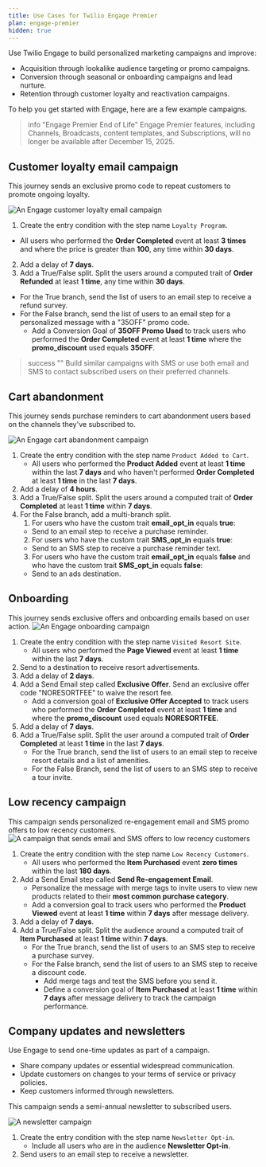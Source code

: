 ```yaml
---
title: Use Cases for Twilio Engage Premier
plan: engage-premier
hidden: true
---
```

Use Twilio Engage to build personalized marketing campaigns and improve:
- Acquisition through lookalike audience targeting or promo campaigns.
- Conversion through seasonal or onboarding campaigns and lead nurture.
- Retention through customer loyalty and reactivation campaigns.

To help you get started with Engage, here are a few example campaigns.

> info "Engage Premier End of Life"
> Engage Premier features, including Channels, Broadcasts, content templates, and Subscriptions, will no longer be available after December 15, 2025. 

## Customer loyalty email campaign

This journey sends an exclusive promo code to repeat customers to promote ongoing loyalty.

![An Engage customer loyalty email campaign](images/loyalty-promo.png)
1. Create the entry condition with the step name `Loyalty Program`.
  - All users who performed the **Order Completed** event at least **3 times** and where the price is greater than **100**, any time within **30 days**.
2. Add a delay of **7 days**.
3. Add a True/False split. Split the users around a computed trait of **Order Refunded** at least **1 time**, any time within **30 days**.
  - For the True branch, send the list of users to an email step to receive a refund survey.
  - For the False branch, send the list of users to an email step for a personalized message with a "35OFF" promo code.
    - Add a Conversion Goal of **35OFF Promo Used** to track users who performed the **Order Completed** event at least **1 time** where the **promo_discount** used equals **35OFF**.

> success ""
> Build similar campaigns with SMS or use both email and SMS to contact subscribed users on their preferred channels.

## Cart abandonment
This journey sends purchase reminders to cart abandonment users based on the channels they've subscribed to.

![An Engage cart abandonment campaign](images/cart-abandonment.png)
1. Create the entry condition with the step name `Product Added to Cart`.
    - All users who performed the **Product Added** event at least **1 time** within the last **7 days** and who haven't performed **Order Completed** at least **1 time** in the last **7 days**.
2. Add a delay of **4 hours**.
3. Add a True/False split. Split the users around a computed trait of **Order Completed** at least **1 time** within **7 days**.
4. For the False branch, add a multi-branch split.
    1. For users who have the custom trait **email_opt_in** equals **true**:
      - Send to an email step to receive a purchase reminder.
    2. For users who have the custom trait **SMS_opt_in** equals **true**:
      - Send to an SMS step to receive a purchase reminder text.
    3. For users who have the custom trait **email_opt_in** equals **false** and who have the custom trait **SMS_opt_in** equals **false**:
      - Send to an ads destination.

## Onboarding
This journey sends exclusive offers and onboarding emails based on user action.
![An Engage onboarding campaign](images/onboarding.png)
1. Create the entry condition with the step name `Visited Resort Site`.
    - All users who performed the **Page Viewed** event at least **1 time** within the last **7 days**.
2. Send to a destination to receive resort advertisements.
3. Add a delay of **2 days**.
4. Add a Send Email step called **Exclusive Offer**. Send an exclusive offer code "NORESORTFEE" to waive the resort fee.
    - Add a conversion goal of **Exclusive Offer Accepted** to track users who performed the **Order Completed** event at least **1 time** and where the **promo_discount** used equals **NORESORTFEE**.
5. Add a delay of **7 days**.
6. Add a True/False split. Split the user around a computed trait of **Order Completed** at least **1 time** in the last **7 days**.
    - For the True branch, send the list of users to an email step to receive resort details and a list of amenities.
    - For the False Branch, send the list of users to an SMS step to receive a tour invite.

## Low recency campaign
This campaign sends personalized re-engagement email and SMS promo offers to low recency customers.
![A campaign that sends email and SMS offers to low recency customers](images/low-recency.png)
1. Create the entry condition with the step name `Low Recency Customers`.
    - All users who performed the **Item Purchased** event **zero times** within the last **180 days**.
2. Add a Send Email step called **Send Re-engagement Email**.
    - Personalize the message with merge tags to invite users to view new products related to their **most common purchase category**.
    - Add a conversion goal to track users who performed the **Product Viewed** event at least **1 time** within **7 days** after message delivery.
3. Add a delay of **7 days**.
4. Add a True/False split. Split the audience around a computed trait of **Item Purchased** at least **1 time** within **7 days**.
    - For the True branch, send the list of users to an SMS step to receive a purchase survey.
    - For the False branch, send the list of users to an SMS step to receive a discount code.
      - Add merge tags and test the SMS before you send it.
      - Define a conversion goal of **Item Purchased** at least **1 time** within **7 days** after message delivery to track the campaign performance.

## Company updates and newsletters
Use Engage to send one-time updates as part of a campaign.
  - Share company updates or essential widespread communication.
  - Update customers on changes to your terms of service or privacy policies.
  - Keep customers informed through newsletters.

This campaign sends a semi-annual newsletter to subscribed users.

![A newsletter campaign](images/newsletter.png)

1. Create the entry condition with the step name `Newsletter Opt-in`.
    - Include all users who are in the audience **Newsletter Opt-in**.
2. Send users to an email step to receive a newsletter.
